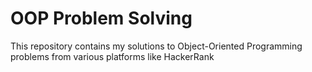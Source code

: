 # OOP Problem Solving
This repository contains my solutions to Object-Oriented Programming problems from various platforms like HackerRank

